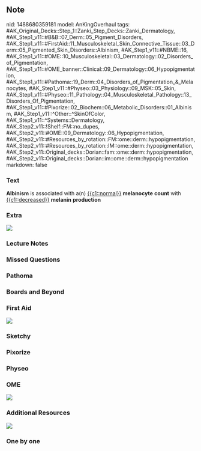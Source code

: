 ## Note
nid: 1488680359181
model: AnKingOverhaul
tags: #AK_Original_Decks::Step_1::Zanki_Step_Decks::Zanki_Dermatology, #AK_Step1_v11::#B&B::07_Derm::05_Pigment_Disorders, #AK_Step1_v11::#FirstAid::11_Musculoskeletal_Skin_Connective_Tissue::03_Derm::05_Pigmented_Skin_Disorders::Albinism, #AK_Step1_v11::#NBME::16, #AK_Step1_v11::#OME::10_Musculoskeletal::03_Dermatology::02_Disorders_of_Pigmentation, #AK_Step1_v11::#OME_banner::Clinical::09_Dermatology::06_Hypopigmentation, #AK_Step1_v11::#Pathoma::19_Derm::04_Disorders_of_Pigmentation_&_Melanocytes, #AK_Step1_v11::#Physeo::03_Physiology::09_MSK::05_Skin, #AK_Step1_v11::#Physeo::11_Pathology::04_Musculoskeletal_Pathology::13_Disorders_Of_Pigmentation, #AK_Step1_v11::#Pixorize::02_Biochem::06_Metabolic_Disorders::01_Albinism, #AK_Step1_v11::^Other::^SkinOfColor, #AK_Step1_v11::^Systems::Dermatology, #AK_Step2_v11::!Shelf::FM::no_dupes, #AK_Step2_v11::#OME::09_Dermatology::06_Hypopigmentation, #AK_Step2_v11::#Resources_by_rotation::FM::ome::derm::hypopigmentation, #AK_Step2_v11::#Resources_by_rotation::IM::ome::derm::hypopigmentation, #AK_Step2_v11::Original_decks::Dorian::fam::ome::derm::hypopigmentation, #AK_Step2_v11::Original_decks::Dorian::im::ome::derm::hypopigmentation
markdown: false

### Text
<div>
  <b>Albinism</b> is associated with a(n) <u>{{c1::normal}}</u>
  <b>melanocyte</b> <b>count</b> with <u>{{c1::decreased}}</u>
  <b>melanin</b> <b>production</b>
</div>

### Extra
<img src="paste-4e66459ee88e9722af5e00fa793efb92e8264c5a.png">

### Lecture Notes


### Missed Questions


### Pathoma


### Boards and Beyond


### First Aid
<img src="tmpl2jJpO.png">

### Sketchy


### Pixorize


### Physeo


### OME
<div class="ome-widget">
  <a href=
  "https://onlinemeded.org/spa/dermatology/hypopigmentation/acquire?ref=anki">
  <img src="_OME_AnkiFlashcards_Lesson_4.png"></a>
</div>

### Additional Resources
<img src="paste-158802120802307.jpg" class="resizer">

### One by one

